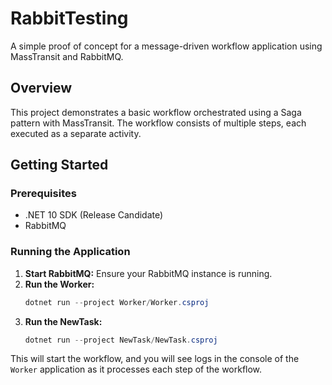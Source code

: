# RabbitTesting

A simple proof of concept for a message-driven workflow application using MassTransit and RabbitMQ.

## Overview

This project demonstrates a basic workflow orchestrated using a Saga pattern with MassTransit. The workflow consists of multiple steps, each executed as a separate activity.

## Getting Started

### Prerequisites

- .NET 10 SDK (Release Candidate)
- RabbitMQ

### Running the Application

1.  **Start RabbitMQ:** Ensure your RabbitMQ instance is running.
2.  **Run the Worker:**
    ```powershell
    dotnet run --project Worker/Worker.csproj
    ```
3.  **Run the NewTask:**
    ```powershell
    dotnet run --project NewTask/NewTask.csproj
    ```

This will start the workflow, and you will see logs in the console of the `Worker` application as it processes each step of the workflow.
